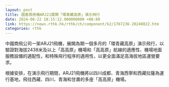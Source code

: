 ```yaml
---
layout: post
title: 國產商用機ARJ21展開「環青藏高原」演示飛行
date: 2024-08-22 18:15:12.000000000 +08:00
link: https://news.rthk.hk/rthk/ch/component/k2/1767236-20240822.htm
categories: rthk
---
```


中國商飛公司一架ARJ21飛機，展開為期一個多月的「環青藏高原」演示飛行，以驗證對海拔2438米及以上「高高原」機場和「高高原」航線的適應性、機場地面服務設備的適配性，和特殊飛行程序的適用性，以更全面滿足高海拔地區運營要求。

根據安排，在演示飛行期間，ARJ21飛機將以四川成都、青海西寧和西藏拉薩為運行基地，飛往西藏、四川、青海和甘肅的多座「高高原」機場。
